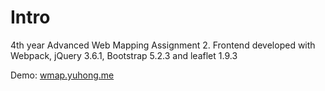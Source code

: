 # Intro
4th year Advanced Web Mapping Assignment 2. Frontend developed with Webpack, jQuery 3.6.1, Bootstrap 5.2.3 and leaflet 1.9.3

Demo: [wmap.yuhong.me](https://wmap.yuhong.me/)